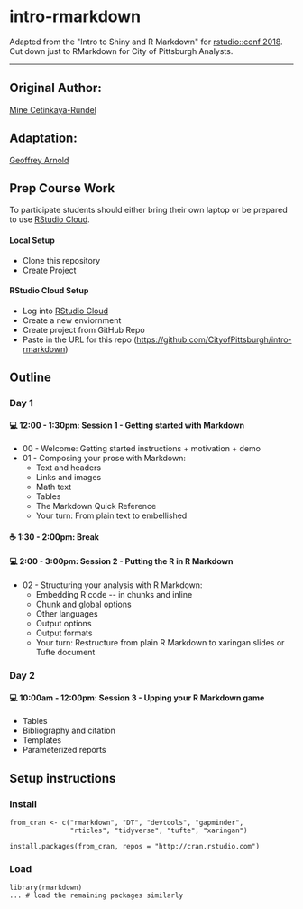 # intro-rmarkdown

Adapted from the "Intro to Shiny and R Markdown" for [rstudio::conf 2018](https://www.rstudio.com/conference/). Cut down just to RMarkdown for City of Pittsburgh Analysts.

---

## Original Author:
[Mine Cetinkaya-Rundel](https://github.com/mine-cetinkaya-rundel)

## Adaptation:
[Geoffrey Arnold](https://github.com/geoffreylarnold)

## Prep Course Work

To participate students should either bring their own laptop or be prepared to use [RStudio Cloud](https://rstudio.cloud/).

#### Local Setup

- Clone this repository
- Create Project

#### RStudio Cloud Setup

- Log into [RStudio Cloud](https://rstudio.cloud/)
- Create a new enviornment
- Create project from GitHub Repo
- Paste in the URL for this repo (https://github.com/CityofPittsburgh/intro-rmarkdown)

## Outline

### Day 1

#### :computer: 12:00 - 1:30pm: Session 1 - Getting started with Markdown
  - 00 - Welcome: Getting started instructions + motivation + demo
  - 01 - Composing your prose with Markdown:
    - Text and headers
    - Links and images
    - Math text
    - Tables
    - The Markdown Quick Reference
    - Your turn: From plain text to embellished

#### :coffee: 1:30 - 2:00pm: Break

#### :computer: 2:00 - 3:00pm: Session 2 - Putting the R in R Markdown
  - 02 - Structuring your analysis with R Markdown:
    - Embedding R code -- in chunks and inline
    - Chunk and global options
    - Other languages
    - Output options
    - Output formats
    - Your turn: Restructure from plain R Markdown to xaringan slides or Tufte document

### Day 2

#### :computer: 10:00am - 12:00pm: Session 3 - Upping your R Markdown game
  - Tables
  - Bibliography and citation
  - Templates
  - Parameterized reports

## Setup instructions

### Install

```
from_cran <- c("rmarkdown", "DT", "devtools", "gapminder", 
               "rticles", "tidyverse", "tufte", "xaringan")

install.packages(from_cran, repos = "http://cran.rstudio.com")
```

### Load

```
library(rmarkdown)
... # load the remaining packages similarly
```
